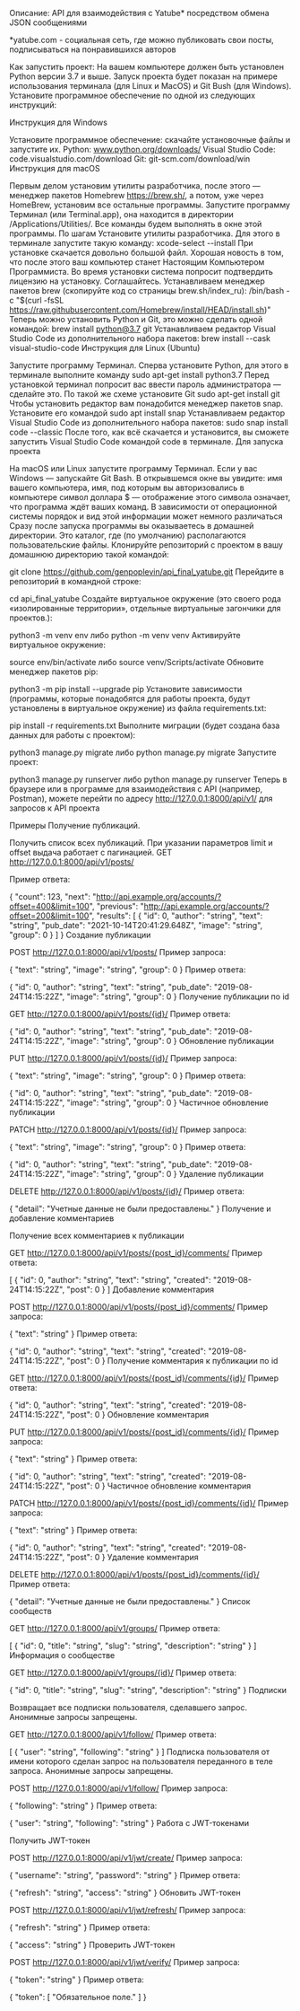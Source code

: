 Описание:
API для взаимодействия с Yatube* посредством обмена JSON сообщениями

*yatube.com - социальная сеть, где можно публиковать свои посты, подписываться на понравившихся авторов

Как запустить проект:
На вашем компьютере должен быть установлен Python версии 3.7 и выше. Запуск проекта будет показан на примере использования терминала (для Linux и MacOS) и Git Bush (для Windows). Установите программное обеспечение по одной из следующих инструкций:

Инструкция для Windows

Установите программное обеспечение: скачайте установочные файлы и запустите их.
Python: www.python.org/downloads/
Visual Studio Code: code.visualstudio.com/download
Git: git-scm.com/download/win
Инструкция для macOS

Первым делом установим утилиты разработчика, после этого — менеджер пакетов Homebrew https://brew.sh/, а потом, уже через HomeBrew, установим все остальные программы.
Запустите программу Терминал (или Terminal.app), она находится в директории /Applications/Utilities/. Все команды будем выполнять в окне этой программы.
По шагам
Установите утилиты разработчика. Для этого в терминале запустите такую команду:
xcode-select --install
При установке скачается довольно большой файл. Хорошая новость в том, что после этого ваш компьютер станет Настоящим Компьютером Программиста. Во время установки система попросит подтвердить лицензию на установку. Соглашайтесь.
Устанавливаем менеджер пакетов brew (скопируйте код со страницы brew.sh/index_ru):
/bin/bash -c "$(curl -fsSL https://raw.githubusercontent.com/Homebrew/install/HEAD/install.sh)"
Теперь можно установить Python и Git, это можно сделать одной командой:
brew install python@3.7 git
Устанавливаем редактор Visual Studio Code из дополнительного набора пакетов:
brew install --cask visual-studio-code
Инструкция для Linux (Ubuntu)

Запустите программу Терминал.
Сперва установите Python, для этого в терминале выполните команду
sudo apt-get install python3.7
Перед установкой терминал попросит вас ввести пароль администратора — сделайте это.
По такой же схеме установите Git
sudo apt-get install git
Чтобы установить редактор вам понадобится менеджер пакетов snap. Установите его командой
sudo apt install snap
Устанавливаем редактор Visual Studio Code из дополнительного набора пакетов:
sudo snap install code --classic
После того, как всё скачается и установится, вы сможете запустить Visual Studio Code командой code в терминале.
Для запуска проекта

На macOS или Linux запустите программу Терминал. Если у вас Windows — запускайте Git Bash.
В открывшемся окне вы увидите:
имя вашего компьютера,
имя, под которым вы авторизовались в компьютере
символ доллара $ — отображение этого символа означает, что программа ждёт ваших команд. В зависимости от операционной системы порядок и вид этой информации может немного различаться
Сразу после запуска программы вы оказываетесь в домашней директории. Это каталог, где (по умолчанию) располагаются пользовательские файлы.
Клонируйте репозиторий с проектом в вашу домашнюю директорию такой командой:

git clone https://github.com/genpoplevin/api_final_yatube.git
Перейдите в репозиторий в командной строке:

cd api_final_yatube
Cоздайте виртуальное окружение (это своего рода «изолированные территории», отдельные виртуальные загончики для проектов.):

python3 -m venv env
либо
python -m venv venv
Активируйте виртуальное окружение:

source env/bin/activate
либо
source venv/Scripts/activate
Обновите менеджер пакетов pip:

python3 -m pip install --upgrade pip
Установите зависимости (программы, которые понадобятся для работы проекта, будут установлены в виртуальное окружение) из файла requirements.txt:

pip install -r requirements.txt
Выполните миграции (будет создана база данных для работы с проектом):

python3 manage.py migrate
либо
python manage.py migrate
Запустите проект:

python3 manage.py runserver
либо
python manage.py runserver
Теперь в браузере или в программе для взаимодействия с API (например, Postman), можете перейти по адресу http://127.0.0.1:8000/api/v1/ для запросов к API проекта

Примеры
Получение публикаций.

Получить список всех публикаций. При указании параметров limit и offset выдача работает с пагинацией.
GET http://127.0.0.1:8000/api/v1/posts/

Пример ответа:

{
  "count": 123,
  "next": "http://api.example.org/accounts/?offset=400&limit=100",
  "previous": "http://api.example.org/accounts/?offset=200&limit=100",
  "results": [
    {
      "id": 0,
      "author": "string",
      "text": "string",
      "pub_date": "2021-10-14T20:41:29.648Z",
      "image": "string",
      "group": 0
    }
  ]
}
Создание публикации

POST http://127.0.0.1:8000/api/v1/posts/
Пример запроса:

{
  "text": "string",
  "image": "string",
  "group": 0
}
Пример ответа:

{
  "id": 0,
  "author": "string",
  "text": "string",
  "pub_date": "2019-08-24T14:15:22Z",
  "image": "string",
  "group": 0
}
Получение публикации по id

GET http://127.0.0.1:8000/api/v1/posts/{id}/
Пример ответа:

{
  "id": 0,
  "author": "string",
  "text": "string",
  "pub_date": "2019-08-24T14:15:22Z",
  "image": "string",
  "group": 0
}
Обновление публикации

PUT http://127.0.0.1:8000/api/v1/posts/{id}/
Пример запроса:

{
  "text": "string",
  "image": "string",
  "group": 0
}
Пример ответа:

{
  "id": 0,
  "author": "string",
  "text": "string",
  "pub_date": "2019-08-24T14:15:22Z",
  "image": "string",
  "group": 0
}
Частичное обновление публикации

PATCH http://127.0.0.1:8000/api/v1/posts/{id}/
Пример запроса:

{
  "text": "string",
  "image": "string",
  "group": 0
}
Пример ответа:

{
  "id": 0,
  "author": "string",
  "text": "string",
  "pub_date": "2019-08-24T14:15:22Z",
  "image": "string",
  "group": 0
}
Удаление публикации

DELETE http://127.0.0.1:8000/api/v1/posts/{id}/
Пример ответа:

{
  "detail": "Учетные данные не были предоставлены."
}
Получение и добавление комментариев

Получение всех комментариев к публикации

GET http://127.0.0.1:8000/api/v1/posts/{post_id}/comments/
Пример ответа:

[
  {
    "id": 0,
    "author": "string",
    "text": "string",
    "created": "2019-08-24T14:15:22Z",
    "post": 0
  }
]
Добавление комментария

POST http://127.0.0.1:8000/api/v1/posts/{post_id}/comments/
Пример запроса:

{
  "text": "string"
}
Пример ответа:

{
  "id": 0,
  "author": "string",
  "text": "string",
  "created": "2019-08-24T14:15:22Z",
  "post": 0
}
Получение комментария к публикации по id

GET http://127.0.0.1:8000/api/v1/posts/{post_id}/comments/{id}/
Пример ответа:

{
  "id": 0,
  "author": "string",
  "text": "string",
  "created": "2019-08-24T14:15:22Z",
  "post": 0
}
Обновление комментария

PUT http://127.0.0.1:8000/api/v1/posts/{post_id}/comments/{id}/
Пример запроса:

{
  "text": "string"
}
Пример ответа:

{
  "id": 0,
  "author": "string",
  "text": "string",
  "created": "2019-08-24T14:15:22Z",
  "post": 0
}
Частичное обновление комментария

PATCH http://127.0.0.1:8000/api/v1/posts/{post_id}/comments/{id}/
Пример запроса:

{
  "text": "string"
}
Пример ответа:

{
  "id": 0,
  "author": "string",
  "text": "string",
  "created": "2019-08-24T14:15:22Z",
  "post": 0
}
Удаление комментария

DELETE http://127.0.0.1:8000/api/v1/posts/{post_id}/comments/{id}/
Пример ответа:

{
  "detail": "Учетные данные не были предоставлены."
}
Список сообществ

GET http://127.0.0.1:8000/api/v1/groups/
Пример ответа:

[
  {
    "id": 0,
    "title": "string",
    "slug": "string",
    "description": "string"
  }
]
Информация о сообществе

GET http://127.0.0.1:8000/api/v1/groups/{id}/
Пример ответа:

{
  "id": 0,
  "title": "string",
  "slug": "string",
  "description": "string"
}
Подписки

Возвращает все подписки пользователя, сделавшего запрос. Анонимные запросы запрещены.

GET http://127.0.0.1:8000/api/v1/follow/
Пример ответа:

[
  {
    "user": "string",
    "following": "string"
  }
]
Подписка пользователя от имени которого сделан запрос на пользователя переданного в теле запроса. Анонимные запросы запрещены.

POST http://127.0.0.1:8000/api/v1/follow/
Пример запроса:

{
  "following": "string"
}
Пример ответа:

{
  "user": "string",
  "following": "string"
}
Работа с JWT-токенами

Получить JWT-токен

POST http://127.0.0.1:8000/api/v1/jwt/create/
Пример запроса:

{
  "username": "string",
  "password": "string"
}
Пример ответа:

{
  "refresh": "string",
  "access": "string"
}
Обновить JWT-токен

POST http://127.0.0.1:8000/api/v1/jwt/refresh/
Пример запроса:

{
  "refresh": "string"
}
Пример ответа:

{
  "access": "string"
}
Проверить JWT-токен

POST http://127.0.0.1:8000/api/v1/jwt/verify/
Пример запроса:

{
  "token": "string"
}
Пример ответа:

{
  "token": [
    "Обязательное поле."
  ]
}
